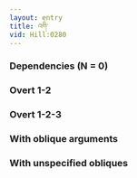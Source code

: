 ```yaml
---
layout: entry
title: འགི་
vid: Hill:0280
---
```

### Dependencies (N = 0)


### Overt 1-2


### Overt 1-2-3


### With oblique arguments


### With unspecified obliques
